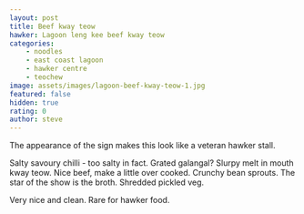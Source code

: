 ```yaml
---
layout: post
title: Beef kway teow
hawker: Lagoon leng kee beef kway teow
categories: 
    - noodles
    - east coast lagoon
    - hawker centre
    - teochew
image: assets/images/lagoon-beef-kway-teow-1.jpg
featured: false
hidden: true
rating: 0
author: steve
---
```


The appearance of the sign makes this look like a veteran hawker stall. 



Salty savoury chilli - too salty in fact. Grated galangal? 
Slurpy melt in mouth kway teow.
Nice beef, make a little over cooked. 
Crunchy bean sprouts. 
The star of the show is the broth.
Shredded pickled veg.

Very nice and clean. Rare for hawker food.
